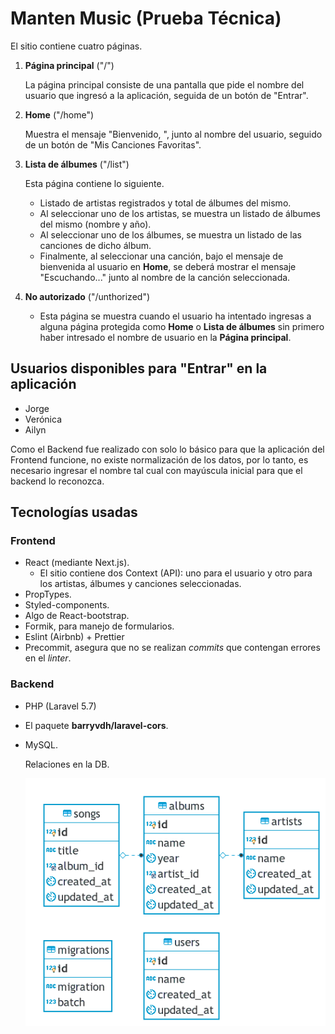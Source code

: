 # Manten Music (Prueba Técnica)

El sitio contiene cuatro páginas.

1. **Página principal** ("/")

    La página principal consiste de una pantalla que pide el nombre del usuario que ingresó a la aplicación, seguida de un botón de "Entrar".

2. **Home** ("/home")

    Muestra el mensaje "Bienvenido, ", junto al nombre del usuario, seguido de un botón de "Mis Canciones Favoritas".

3. **Lista de álbumes** ("/list")

    Esta página contiene lo siguiente.
    - Listado de artistas registrados y total de álbumes del mismo.
    - Al seleccionar uno de los artistas, se muestra un listado de álbumes del mismo (nombre y año).
    - Al seleccionar uno de los álbumes, se muestra un listado de las canciones de dicho álbum.
    - Finalmente, al seleccionar una canción, bajo el mensaje de bienvenida al usuario en **Home**, se deberá mostrar el mensaje "Escuchando..." junto al nombre de la canción seleccionada.

4. **No autorizado** ("/unthorized")

    - Esta página se muestra cuando el usuario ha intentado ingresas a alguna página protegida como **Home** o **Lista de álbumes** sin primero haber intresado el nombre de usuario en la **Página principal**.

## Usuarios disponibles para "Entrar" en la aplicación

- Jorge
- Verónica
- Ailyn

Como el Backend fue realizado con solo lo básico para que la aplicación del Frontend funcione, no existe normalización de los datos, por lo tanto, es necesario ingresar el nombre tal cual con mayúscula inicial para que el backend lo reconozca.

## Tecnologías usadas

### Frontend

- React (mediante Next.js).
  - El sitio contiene dos Context (API): uno para el usuario y otro para los artistas, álbumes y canciones seleccionadas.
- PropTypes.
- Styled-components.
- Algo de React-bootstrap.
- Formik, para manejo de formularios.
- Eslint (Airbnb) + Prettier
- Precommit, asegura que no se realizan *commits* que contengan errores en el *linter*.

### Backend

- PHP (Laravel 5.7)
- El paquete **barryvdh/laravel-cors**.
- MySQL.

    Relaciones en la DB.

    ![alt text](./static/img/db_er_diagram.png "DB Diagram")
